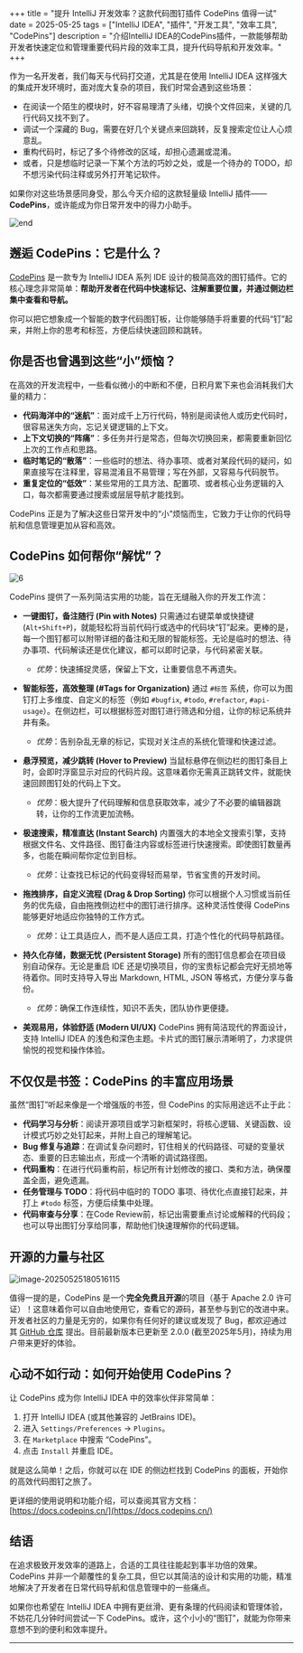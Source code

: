 

+++
title = "提升 IntelliJ 开发效率？这款代码图钉插件 CodePins 值得一试"
date = 2025-05-25
tags = ["IntelliJ IDEA", "插件", "开发工具", "效率工具", "CodePins"]
description = "介绍IntelliJ IDEA的CodePins插件，一款能够帮助开发者快速定位和管理重要代码片段的效率工具，提升代码导航和开发效率。"
+++

作为一名开发者，我们每天与代码打交道，尤其是在使用 IntelliJ IDEA 这样强大的集成开发环境时，面对庞大复杂的项目，我们时常会遇到这些场景：

* 在阅读一个陌生的模块时，好不容易理清了头绪，切换个文件回来，关键的几行代码又找不到了。
* 调试一个深藏的 Bug，需要在好几个关键点来回跳转，反复搜索定位让人心烦意乱。
* 重构代码时，标记了多个待修改的区域，却担心遗漏或混淆。
* 或者，只是想临时记录一下某个方法的巧妙之处，或是一个待办的 TODO，却不想污染代码注释或另外打开笔记软件。

如果你对这些场景感同身受，那么今天介绍的这款轻量级 IntelliJ 插件——**CodePins**，或许能成为你日常开发中的得力小助手。

![end](https://images.waer.ltd/notes/202505251804799.png)

## 邂逅 CodePins：它是什么？

[CodePins](https://github.com/08820048/codepins) 是一款专为 IntelliJ IDEA 系列 IDE 设计的极简高效的图钉插件。它的核心理念非常简单：**帮助开发者在代码中快速标记、注解重要位置，并通过侧边栏集中查看和导航。**

你可以把它想象成一个智能的数字代码图钉板，让你能够随手将重要的代码“钉”起来，并附上你的思考和标签，方便后续快速回顾和跳转。

## 你是否也曾遇到这些“小”烦恼？

在高效的开发流程中，一些看似微小的中断和不便，日积月累下来也会消耗我们大量的精力：

* **代码海洋中的“迷航”**：面对成千上万行代码，特别是阅读他人或历史代码时，很容易迷失方向，忘记关键逻辑的上下文。
* **上下文切换的“阵痛”**：多任务并行是常态，但每次切换回来，都需要重新回忆上次的工作点和思路。
* **临时笔记的“散落”**：一些临时的想法、待办事项、或者对某段代码的疑问，如果直接写在注释里，容易混淆且不易管理；写在外部，又容易与代码脱节。
* **重复定位的“低效”**：某些常用的工具方法、配置项、或者核心业务逻辑的入口，每次都需要通过搜索或层层导航才能找到。

CodePins 正是为了解决这些日常开发中的“小”烦恼而生，它致力于让你的代码导航和信息管理更加从容和高效。

## CodePins 如何帮你“解忧”？

![6](https://images.waer.ltd/notes/202505251832136.png)

CodePins 提供了一系列简洁实用的功能，旨在无缝融入你的开发工作流：

* **一键图钉，备注随行 (Pin with Notes)**
  只需通过右键菜单或快捷键 (`Alt+Shift+P`)，就能轻松将当前代码行或选中的代码块“钉”起来。更棒的是，每一个图钉都可以附带详细的备注和无限的智能标签。无论是临时的想法、待办事项、代码解读还是优化建议，都可以即时记录，与代码紧密关联。
  * *优势*：快速捕捉灵感，保留上下文，让重要信息不再遗失。

* **智能标签，高效整理 (#Tags for Organization)**
  通过 `#标签` 系统，你可以为图钉打上多维度、自定义的标签（例如 `#bugfix`, `#todo`, `#refactor`, `#api-usage`）。在侧边栏，可以根据标签对图钉进行筛选和分组，让你的标记系统井井有条。
  * *优势*：告别杂乱无章的标记，实现对关注点的系统化管理和快速过滤。

* **悬浮预览，减少跳转 (Hover to Preview)**
  当鼠标悬停在侧边栏的图钉条目上时，会即时浮窗显示对应的代码片段。这意味着你无需真正跳转文件，就能快速回顾图钉处的代码上下文。
  * *优势*：极大提升了代码理解和信息获取效率，减少了不必要的编辑器跳转，让你的工作流更加流畅。

* **极速搜索，精准直达 (Instant Search)**
  内置强大的本地全文搜索引擎，支持根据文件名、文件路径、图钉备注内容或标签进行快速搜索。即使图钉数量再多，也能在瞬间帮你定位到目标。
  * *优势*：让查找已标记的代码变得轻而易举，节省宝贵的开发时间。

* **拖拽排序，自定义流程 (Drag & Drop Sorting)**
  你可以根据个人习惯或当前任务的优先级，自由拖拽侧边栏中的图钉进行排序。这种灵活性使得 CodePins 能够更好地适应你独特的工作方式。
  * *优势*：让工具适应人，而不是人适应工具，打造个性化的代码导航路径。

* **持久化存储，数据无忧 (Persistent Storage)**
  所有的图钉信息都会在项目级别自动保存。无论是重启 IDE 还是切换项目，你的宝贵标记都会完好无损地等待着你。同时支持导入导出 Markdown, HTML, JSON 等格式，方便分享与备份。
  * *优势*：确保工作连续性，知识不丢失，团队协作更便捷。

* **美观易用，体验舒适 (Modern UI/UX)**
  CodePins 拥有简洁现代的界面设计，支持 IntelliJ IDEA 的浅色和深色主题。卡片式的图钉展示清晰明了，力求提供愉悦的视觉和操作体验。

## 不仅仅是书签：CodePins 的丰富应用场景

虽然“图钉”听起来像是一个增强版的书签，但 CodePins 的实际用途远不止于此：

* **代码学习与分析**：阅读开源项目或学习新框架时，将核心逻辑、关键函数、设计模式巧妙之处钉起来，并附上自己的理解笔记。
* **Bug 修复与追踪**：在调试复杂问题时，钉住相关的代码路径、可疑的变量状态、重要的日志输出点，形成一个清晰的调试路径图。
* **代码重构**：在进行代码重构前，标记所有计划修改的接口、类和方法，确保覆盖全面，避免遗漏。
* **任务管理与 TODO**：将代码中临时的 TODO 事项、待优化点直接钉起来，并打上 `#todo` 标签，方便后续集中处理。
* **代码审查与分享**：在Code Review前，标记出需要重点讨论或解释的代码段；也可以导出图钉分享给同事，帮助他们快速理解你的代码逻辑。

## 开源的力量与社区

![image-20250525180516115](https://images.waer.ltd/notes/202505251805195.png)

值得一提的是，CodePins 是一个**完全免费且开源**的项目（基于 Apache 2.0 许可证）！这意味着你可以自由地使用它，查看它的源码，甚至参与到它的改进中来。开发者社区的力量是无穷的，如果你有任何好的建议或发现了 Bug，都欢迎通过其 [GitHub 仓库](https://github.com/08820048/codepins) 提出。目前最新版本已更新至 2.0.0 (截至2025年5月)，持续为用户带来更好的体验。

## 心动不如行动：如何开始使用 CodePins？

让 CodePins 成为你 IntelliJ IDEA 中的效率伙伴非常简单：

1.  打开 IntelliJ IDEA (或其他兼容的 JetBrains IDE)。
2.  进入 `Settings/Preferences` -> `Plugins`。
3.  在 `Marketplace` 中搜索 “CodePins”。
4.  点击 `Install` 并重启 IDE。

就是这么简单！之后，你就可以在 IDE 的侧边栏找到 CodePins 的面板，开始你的高效代码图钉之旅了。

更详细的使用说明和功能介绍，可以查阅其官方文档：[https://docs.codepins.cn/](https://docs.codepins.cn/)

## 结语

在追求极致开发效率的道路上，合适的工具往往能起到事半功倍的效果。CodePins 并非一个颠覆性的复杂工具，但它以其简洁的设计和实用的功能，精准地解决了开发者在日常代码导航和信息管理中的一些痛点。

如果你也希望在 IntelliJ IDEA 中拥有更丝滑、更有条理的代码阅读和管理体验，不妨花几分钟时间尝试一下 CodePins。或许，这个小小的“图钉”，就能为你带来意想不到的便利和效率提升。

---

